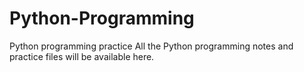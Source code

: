 # Python-Programming
Python programming practice
All the Python programming notes and practice files will be available here.
